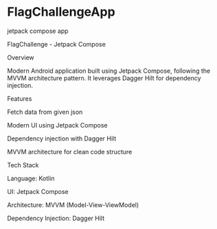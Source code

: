 # FlagChallengeApp

jetpack compose app

FlagChallenge - Jetpack Compose

Overview

Modern Android application built using Jetpack Compose, following the MVVM architecture pattern. It leverages Dagger Hilt for dependency injection.

Features

Fetch data from given json

Modern UI using Jetpack Compose

Dependency injection with Dagger Hilt

MVVM architecture for clean code structure

Tech Stack

Language: Kotlin

UI: Jetpack Compose

Architecture: MVVM (Model-View-ViewModel)

Dependency Injection: Dagger Hilt
